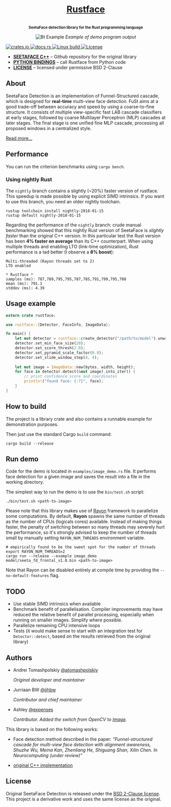 
<h1 align="center">
    <a href="http://atomashpolskiy.github.io/rustface/">Rustface</a>
</h1>

<p align="center"><strong>
<sup>
<br/>SeetaFace detection library for the Rust programming language
</sup>
</strong></p>

<p align="center">
    <img src="https://atomashpolskiy.github.io/static/img/scientists.png" alt="Bt Example">
    <i>Example of demo program output</i>
</p>

<p align="left">
    <a href="https://crates.io/crates/rustface">
        <img src="https://img.shields.io/crates/v/rustface.svg"
             alt="crates.io">
    </a>
    <a href="https://docs.rs/rustface">
            <img src="https://docs.rs/rustface/badge.svg"
                 alt="docs.rs">
        </a>
    <a href="https://travis-ci.com/github/atomashpolskiy/rustface">
        <img src="https://travis-ci.com/atomashpolskiy/rustface.svg?branch=master"
             alt="Linux build">
    </a>    
    <a href="https://opensource.org/licenses/BSD-2-Clause">
        <img src="https://img.shields.io/badge/license-BSD-blue.svg"
             alt="License">
    </a>
</p>

* **[SEETAFACE C++](https://github.com/seetaface/SeetaFaceEngine/tree/master/FaceDetection)** – Github repository for the original library
* **[PYTHON BINDINGS](https://github.com/torchbox/rustface-py)** – call Rustface from Python code
* **[LICENSE](https://github.com/atomashpolskiy/rustface/blob/master/LICENSE)** – licensed under permissive BSD 2-Clause

## About

SeetaFace Detection is an implementation of Funnel-Structured cascade, which is designed for **real-time** multi-view face detection. FuSt aims at a good trade-off between accuracy and speed by using a coarse-to-fine structure. It consists of multiple view-specific fast LAB cascade classifiers at early stages, followed by coarse Multilayer Perceptron (MLP) cascades at later stages. The final stage is one unified fine MLP cascade, processing all proposed windows in a centralized style. 

[Read more...](https://github.com/seetaface/SeetaFaceEngine/tree/master/FaceDetection#seetaface-detection)

## Performance

You can run the criterion benchmarks using `cargo bench`.

### Using nightly Rust

The `nightly` branch contains a slightly (~20%) faster version of rustface. This speedup is made possible by using explicit SIMD intrinsics.  If you want to use this branch, you need an older nightly toolchain.

```
rustup toolchain install nightly-2018-01-15
rustup default nightly-2018-01-15
```

Regarding the performance of the `nightly` branch: crude manual benchmarking showed that this nightly Rust version of SeetaFace is _slightly faster_ than the original C++ version. In this particular test the Rust version has been **4% faster on average** than its C++ counterpart. When using multiple threads and enabling LTO (link-time optimization), Rust performance is a tad better (I observe a **8% boost**):

```
Multi-threaded (Rayon threads set to 2)
LTO enabled

* Rustface *
samples (ms): 787,789,795,795,787,785,791,799,795,788
mean (ms): 791.1
stddev (ms): 4.39
```



## Usage example

```rust
extern crate rustface;

use rustface::{Detector, FaceInfo, ImageData};

fn main() {
    let mut detector = rustface::create_detector("/path/to/model").unwrap();
    detector.set_min_face_size(20);
    detector.set_score_thresh(2.0);
    detector.set_pyramid_scale_factor(0.8);
    detector.set_slide_window_step(4, 4);
    
    let mut image = ImageData::new(bytes, width, height);
    for face in detector.detect(&mut image).into_iter() {
        // print confidence score and coordinates
        println!("found face: {:?}", face);
    }
}
```

## How to build

The project is a library crate and also contains a runnable example for demonstration purposes.

Then just use the standard Cargo `build` command:

```
cargo build --release
```

## Run demo

Code for the demo is located in `examples/image_demo.rs` file. It performs face detection for a given image and saves the result into a file in the working directory.

The simplest way to run the demo is to use the `bin/test.sh` script:

```
./bin/test.sh <path-to-image>
```

Please note that this library makes use of [Rayon](https://github.com/rayon-rs/rayon) framework to parallelize some computations. By default, **Rayon** spawns the same number of threads as the number of CPUs (logicals cores) available. Instead of making things faster, the penalty of switching between so many threads may severely hurt the performance, so it's strongly advised to keep the number of threads small by manually setting `RAYON_NUM_THREADS` environment variable.

```
# empirically found to be the sweet spot for the number of threads
export RAYON_NUM_THREADS=2
cargo run --release --example image_demo model/seeta_fd_frontal_v1.0.bin <path-to-image>
```

Note that Rayon can be disabled entirely at compile time by providing the `--no-default-features` flag.

## TODO

* Use stable SIMD intrinsics when available
* Benchmark benefit of parallelisation. Compiler improvements may have reduced the relative benefit of parallel processing, especially when running on smaller images. Simplify where possible.
* Parallelize remaining CPU intensive loops
* Tests (it would make sense to start with an integration test for `Detector::detect`, based on the results retrieved from the original library)

## Authors

- Andrei Tomashpolskiy [@atomashpolskiy](https://github.com/atomashpolskiy)
  
  _Original developer and maintainer_

- Jurriaan BW [@jjhbw](https://github.com/jjhbw)

  _Contributor and chief maintainer_
  
- Ashley [@expenses](https://github.com/expenses)

  _Contributor. Added the switch from OpenCV to [Image](https://crates.io/crates/image)._

This library is based on the following works:

- Face detection method described in the paper: _"Funnel-structured cascade for multi-view face detection with alignment awareness, Shuzhe Wu, Meina Kan, Zhenliang He, Shiguang Shan, Xilin Chen. In Neurocomputing (under review)"_

- [original C++ implementation](https://github.com/seetaface/SeetaFaceEngine/tree/master/FaceDetection)

## License

Original SeetaFace Detection is released under the [BSD 2-Clause license](https://github.com/seetaface/SeetaFaceEngine/blob/master/LICENSE). This project is a derivative work and uses the same license as the original.
